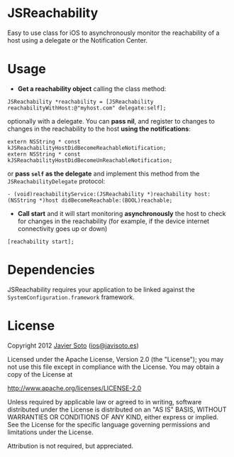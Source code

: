 JSReachability
==============

Easy to use class for iOS to asynchronously monitor the reachability of a host using a delegate or the Notification Center.

Usage
==============

- **Get a reachability object** calling the class method:

```objc
JSReachability *reachability = [JSReachability reachabilityWithHost:@"myhost.com" delegate:self];
```

optionally with a delegate. You can **pass nil**, and register to changes to changes in the reachability to the host **using the notifications**:

```
extern NSString * const kJSReachabilityHostDidBecomeReachableNotification;
extern NSString * const kJSReachabilityHostDidBecomeUnReachableNotification;
```

or **pass ```self``` as the delegate** and implement this method from the ```JSReachabilityDelegate``` protocol:

```objc
- (void)reachabilityService:(JSReachability *)reachability host:(NSString *)host didBecomeReachable:(BOOL)reachable;
```

- **Call start** and it will start monitoring **asynchronously** the host to check for changes in the reachability (for example, if the device internet connectivity goes up or down)

```objc
[reachability start];
```

Dependencies
==============

JSReachability requires your application to be linked against the ```SystemConfiguration.framework``` framework.

License
==============
Copyright 2012 [Javier Soto](http://twitter.com/javisoto) (ios@javisoto.es)

Licensed under the Apache License, Version 2.0 (the "License");
you may not use this file except in compliance with the License.
You may obtain a copy of the License at

http://www.apache.org/licenses/LICENSE-2.0

Unless required by applicable law or agreed to in writing, software
distributed under the License is distributed on an "AS IS" BASIS,
WITHOUT WARRANTIES OR CONDITIONS OF ANY KIND, either express or implied.
See the License for the specific language governing permissions and
 limitations under the License. 

Attribution is not required, but appreciated.